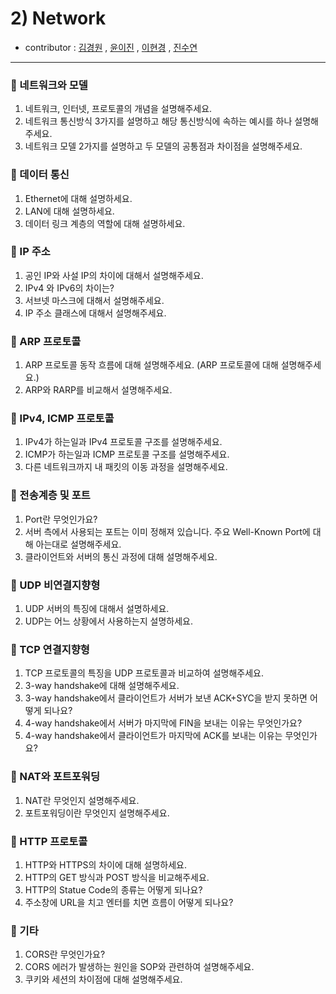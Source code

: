 # 2) Network 
- contributor : [김경원](https://github.com/shining8543) , [윤이진](https://github.com/483759) , [이현경](https://github.com/honggoii) , [진수연](https://github.com/jjuyeon)
<hr/>

### :notebook_with_decorative_cover: 네트워크와 모델
1. 네트워크, 인터넷, 프로토콜의 개념을 설명해주세요.
2. 네트워크 통신방식 3가지를 설명하고 해당 통신방식에 속하는 예시를 하나 설명해주세요.
3. 네트워크 모델 2가지를 설명하고 두 모델의 공통점과 차이점을 설명해주세요.

### :notebook_with_decorative_cover: 데이터 통신
1. Ethernet에 대해 설명하세요.
2. LAN에 대해 설명하세요.
3. 데이터 링크 계층의 역할에 대해 설명하세요.

### :notebook_with_decorative_cover: IP 주소
1. 공인 IP와 사설 IP의 차이에 대해서 설명해주세요.
2. IPv4 와 IPv6의 차이는?
3. 서브넷 마스크에 대해서 설명해주세요.
4. IP 주소 클래스에 대해서 설명해주세요.

### :notebook_with_decorative_cover: ARP 프로토콜
1. ARP 프로토콜 동작 흐름에 대해 설명해주세요. (ARP 프로토콜에 대해 설명해주세요.)
2. ARP와 RARP를 비교해서 설명해주세요.

### :notebook_with_decorative_cover: IPv4, ICMP 프로토콜
1. IPv4가 하는일과 IPv4 프로토콜 구조를 설명해주세요.
2. ICMP가 하는일과 ICMP 프로토콜 구조를 설명해주세요.
3. 다른 네트워크까지 내 패킷의 이동 과정을 설명해주세요.

### :notebook_with_decorative_cover: 전송계층 및 포트
1. Port란 무엇인가요?
2. 서버 측에서 사용되는 포트는 이미 정해져 있습니다. 주요 Well-Known Port에 대해 아는대로 설명해주세요.
3. 클라이언트와 서버의 통신 과정에 대해 설명해주세요.

### :notebook_with_decorative_cover: UDP 비연결지향형
1. UDP 서버의 특징에 대해서 설명하세요.
2. UDP는 어느 상황에서 사용하는지 설명하세요.

### :notebook_with_decorative_cover: TCP 연결지향형
1. TCP 프로토콜의 특징을 UDP 프로토콜과 비교하여 설명해주세요.
2. 3-way handshake에 대해 설명해주세요.
3. 3-way handshake에서 클라이언트가 서버가 보낸 ACK+SYC을 받지 못하면 어떻게 되나요?
4. 4-way handshake에서 서버가 마지막에 FIN을 보내는 이유는 무엇인가요?
5. 4-way handshake에서 클라이언트가 마지막에 ACK를 보내는 이유는 무엇인가요?

### :notebook_with_decorative_cover:  NAT와 포트포워딩
1. NAT란 무엇인지 설명해주세요.
2. 포트포워딩이란 무엇인지 설명해주세요.

### :notebook_with_decorative_cover: HTTP 프로토콜
1. HTTP와 HTTPS의 차이에 대해 설명하세요.
2. HTTP의 GET 방식과 POST 방식을 비교해주세요.
3. HTTP의 Statue Code의 종류는 어떻게 되나요?
4. 주소창에 URL을 치고 엔터를 치면 흐름이 어떻게 되나요?

### :notebook_with_decorative_cover: 기타
1. CORS란 무엇인가요?
2. CORS 에러가 발생하는 원인을 SOP와 관련하여 설명해주세요.
3. 쿠키와 세션의 차이점에 대해 설명해주세요.

